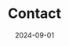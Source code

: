 ---
title: Contact
date: 2024-09-01

type: landing

sections:
  - block: contact
    content:
      title: Contact
      text: |-
        <br> <span style="font-size:95%">Si tiene alguna pregunta, póngase en contacto conmigo por correo electrónico o teléfono.</span> <br>
      name: CHOI SEOYEON 최서연
      email: yunseul(at)jbnu.ac.kr
      phone: +82-10-8589-7591
      
      contact_links:
        - icon: github
          icon_pack: fab
          name: My Github
          link: 'https://github.com/seoharu'
        - icon: discord
          icon_pack: fab
          name: Discord Me
          link: "discordapp.com/users/1080733192723644416"
        - icon: google
          icon_pack: fab
          link: 'yunseul(at)jbnu.ac.kr'
      address:
        icon: location-dot
        icon_pack: fas
        street: Jeonbuk National University, College of Engineering, Building 7, Room 533
        city: Jeonju-si
        region: Jeollabukdo
        postcode: '54896'
        country: South Korea
        country_code: KO
      directions: MACS LAB 'https://jbnu.macs.or.kr/'
      coordinates:
        latitude: '35.84601324617979'
        longitude: '127.13444961966684'
      directions: 
      
       
    
      # Automatically link email and phone or display as text?
      autolink: true
    
      # # Email form provider
      form:
        provider: netlify
        formspree:
          id:
        netlify:
          # Enable CAPTCHA challenge to reduce spam?
          captcha: true
    design:
      columns: '3'
---